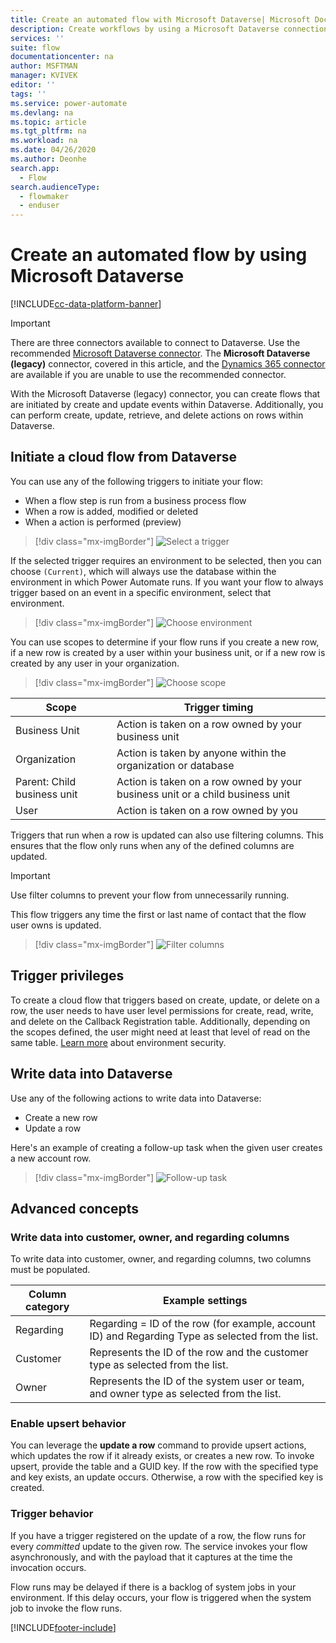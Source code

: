 ```yaml
---
title: Create an automated flow with Microsoft Dataverse| Microsoft Docs
description: Create workflows by using a Microsoft Dataverse connection and Power Automate
services: ''
suite: flow
documentationcenter: na
author: MSFTMAN
manager: KVIVEK
editor: ''
tags: ''
ms.service: power-automate
ms.devlang: na
ms.topic: article
ms.tgt_pltfrm: na
ms.workload: na
ms.date: 04/26/2020
ms.author: Deonhe
search.app: 
  - Flow
search.audienceType: 
  - flowmaker
  - enduser
---
```


# Create an automated flow by using Microsoft Dataverse

[!INCLUDE[cc-data-platform-banner](./includes/cc-data-platform-banner.md)]

>[!IMPORTANT]
>There are three connectors available to connect to Dataverse. Use the recommended [Microsoft Dataverse connector](./connection-cds-native.md). The **Microsoft Dataverse (legacy)** connector, covered in this article, and the [Dynamics 365 connector](/connectors/dynamicscrmonline/) are available if you are unable to use the recommended connector.


With the Microsoft Dataverse (legacy) connector, you can create flows that are initiated by create and update events within Dataverse. Additionally, you can perform create, update, retrieve, and delete actions on rows within Dataverse.

## Initiate a cloud flow from Dataverse

You can use any of the following triggers to initiate your flow:

- When a flow step is run from a business process flow
- When a row is added, modified or deleted
- When a action is performed (preview)


> [!div class="mx-imgBorder"]
> ![Select a trigger](./media/cds-connector/Triggers.png)

If the selected trigger requires an environment to be selected, then you can choose `(Current)`, which will always use the database within the environment in which Power Automate runs. If you want your flow to always trigger based on an event in a specific environment, select that environment.

> [!div class="mx-imgBorder"]
> ![Choose environment](./media/cds-connector/Environments.png)

You can use scopes to determine if your flow runs if you create a new row, if a new row is created by a user within your business unit, or if a new row is created by any user in your organization.

> [!div class="mx-imgBorder"]
> ![Choose scope](./media/cds-connector/Scopes.png)

|Scope|Trigger timing|
| --- | --- |
|Business Unit|Action is taken on a row owned by your business unit|
|Organization|Action is taken by anyone within the organization or database|
|Parent: Child business unit|Action is taken on a row owned by your business unit or a child business unit|
|User|Action is taken on a row owned by you|

Triggers that run when a row is updated can also use filtering columns. This ensures that the flow only runs when any of the defined columns are updated.

> [!IMPORTANT]
> Use filter columns to prevent your flow from unnecessarily running.

This flow triggers any time the first or last name of contact that the flow user owns is updated.

> [!div class="mx-imgBorder"]
> ![Filter columns](./media/cds-connector/FilterAttributes.png)

## Trigger privileges

To create a cloud flow that triggers based on create, update, or delete on a row, the user needs to have user level permissions for create, read, write, and delete on the Callback Registration table. Additionally, depending on the scopes defined, the user might need at least that level of read on the same table.  [Learn more](/power-platform/admin/database-security) about environment security.

## Write data into Dataverse

Use any of the following actions to write data into Dataverse:

- Create a new row
- Update a row

Here's an example of creating a follow-up task when the given user creates a new account row.  

> [!div class="mx-imgBorder"]
> ![Follow-up task](./media/cds-connector/Regarding.png)

## Advanced concepts

### Write data into customer, owner, and regarding columns

To write data into customer, owner, and regarding columns, two columns must be populated.

| Column category | Example settings |
| --- | --- |
| Regarding | Regarding = ID of the row (for example, account ID) and Regarding Type as selected from the list. |
| Customer | Represents the ID of the row and the customer type as selected from the list. |
| Owner | Represents the ID of the system user or team, and owner type as selected from the list. |

### Enable upsert behavior

You can leverage the **update a row** command to provide upsert actions, which updates the row if it already exists, or creates a new row. To invoke upsert, provide the table and a GUID key. If the row with the specified type and key exists, an update occurs. Otherwise, a row with the specified key is created.

### Trigger behavior

If you have a trigger registered on the update of a row, the flow runs for every *committed* update to the given row. The service invokes your flow asynchronously, and with the payload that it captures at the time the invocation occurs.

Flow runs may be delayed if there is a backlog of system jobs in your environment.  If this delay occurs, your flow is triggered when the system job to invoke the flow runs.



[!INCLUDE[footer-include](includes/footer-banner.md)]